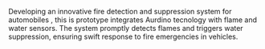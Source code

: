 Developing an innovative fire detection and suppression system for automobiles , this is prototype integrates Aurdino tecnology with flame and water sensors. The system promptly detects flames and triggers water suppression, ensuring swift response to fire emergencies in vehicles.
